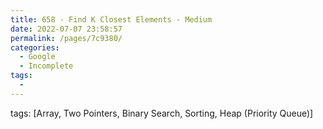 ```yaml
---
title: 658 - Find K Closest Elements - Medium
date: 2022-07-07 23:58:57
permalink: /pages/7c9380/
categories:
  - Google
  - Incomplete
tags:
  - 
---
```

tags: [Array, Two Pointers, Binary Search, Sorting, Heap (Priority Queue)]